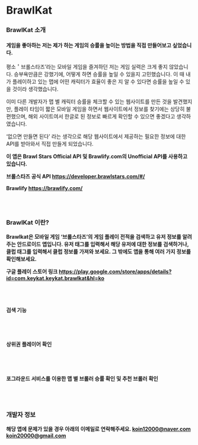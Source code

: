# BrawlKat

### BrawlKat 소개

#### 게임을 좋아하는 저는 제가 하는 게임의 승률을 높이는 방법을 직접 만들어보고 싶었습니다.

평소＇브롤스타즈’라는 모바일 게임을 즐겨하던 저는 게임 실력은 크게 좋지 않았습니다. 승부욕만큼은 강했기에, 어떻게 하면 승률을 높일 수 있을지 고민했습니다. 이 때 내가 플레이하고 있는 맵에 어떤 캐릭터가 효율이 좋은 지 알 수 있다면 승률을 높일 수 있을 것이라 생각했습니다.

이미 다른 개발자가 맵 별 캐릭터 승률을 체크할 수 있는 웹사이트를 만든 것을 발견했지만, 플레이 타임이 짧은 모바일 게임을 하면서 웹사이트에서 정보를 찾기에는 상당히 불편했으며, 해외 사이트여서 한글로 된 정보로 빠르게 확인할 수
있으면 좋겠다고 생각하였습니다.

‘없으면 만들면 된다’ 라는 생각으로 해당 웹사이트에서 제공하는 필요한 정보에 대한 API를 받아와서 직접 만들게 되었습니다.

<b> 이 앱은 Brawl Stars Official API 및 Brawlify.com의 Unofficial API를 사용하고 있습니다.

브롤스타즈 공식 API
https://developer.brawlstars.com/#/

Brawlify
https://brawlify.com/

<br/><br/>
### BrawlKat 이란?

Brawlkat은 모바일 게임 ‘브롤스타즈’의 게임 플레이 전적을 검색하고 유저 정보를 알려주는 안드로이드 앱입니다. 유저 태그를 입력해서 해당 유저에 대한 정보를 검색하거나, 클럽 태그를 입력해서 클럽 정보를 가져와 보세요. 그 밖에도 앱을 통해 여러 가지 정보를 확인해보세요.

구글 플레이 스토어 링크
https://play.google.com/store/apps/details?id=com.keykat.keykat.brawlkat&hl=ko

<br/><br/>
#### 검색 기능





<br/><br/>
#### 상위권 플레이어 확인






<br/><br/>
#### 포그라운드 서비스를 이용한 맵 별 브롤러 승률 확인 및 추천 브롤러 확인



<br/><br/>
### 개발자 정보

해당 앱에 문제가 있을 경우 아래의 이메일로 연락해주세요.
koin12000@naver.com
koin20000@gmail.com

